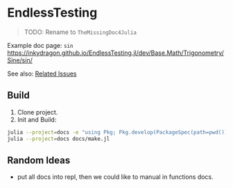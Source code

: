 # EndlessTesting

> TODO: Rename to `TheMissingDoc4Julia`

Example doc page: `sin` https://inkydragon.github.io/EndlessTesting.jl/dev/Base.Math/Trigonometry/Sine/sin/

See also: [Related Issues](docs/src/index.md)

## Build
1. Clone project.
2. Init and Build:
```sh
julia --project=docs -e "using Pkg; Pkg.develop(PackageSpec(path=pwd())); Pkg.instantiate();"
julia --project=docs docs/make.jl
```

## Random Ideas
+ put all docs into repl, then we could like to manual in functions docs.
